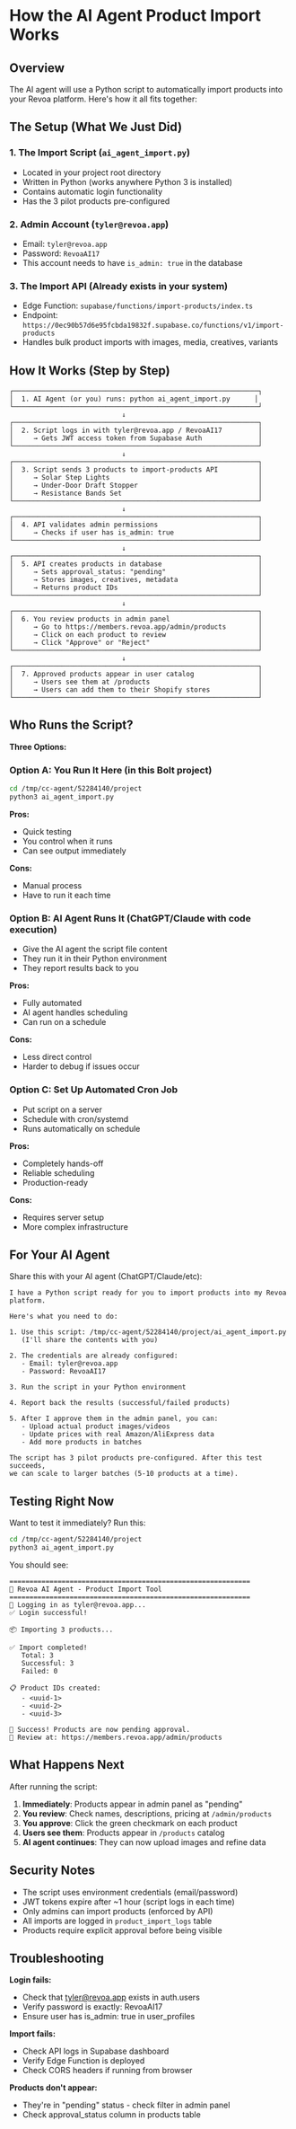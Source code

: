 # How the AI Agent Product Import Works

## Overview

The AI agent will use a Python script to automatically import products into your Revoa platform. Here's how it all fits together:

## The Setup (What We Just Did)

### 1. **The Import Script** (`ai_agent_import.py`)
   - Located in your project root directory
   - Written in Python (works anywhere Python 3 is installed)
   - Contains automatic login functionality
   - Has the 3 pilot products pre-configured

### 2. **Admin Account** (`tyler@revoa.app`)
   - Email: `tyler@revoa.app`
   - Password: `RevoaAI17`
   - This account needs to have `is_admin: true` in the database

### 3. **The Import API** (Already exists in your system)
   - Edge Function: `supabase/functions/import-products/index.ts`
   - Endpoint: `https://0ec90b57d6e95fcbda19832f.supabase.co/functions/v1/import-products`
   - Handles bulk product imports with images, media, creatives, variants

## How It Works (Step by Step)

```
┌─────────────────────────────────────────────────────────────┐
│  1. AI Agent (or you) runs: python ai_agent_import.py      │
└─────────────────────────────────────────────────────────────┘
                            ↓
┌─────────────────────────────────────────────────────────────┐
│  2. Script logs in with tyler@revoa.app / RevoaAI17         │
│     → Gets JWT access token from Supabase Auth              │
└─────────────────────────────────────────────────────────────┘
                            ↓
┌─────────────────────────────────────────────────────────────┐
│  3. Script sends 3 products to import-products API          │
│     → Solar Step Lights                                     │
│     → Under-Door Draft Stopper                              │
│     → Resistance Bands Set                                  │
└─────────────────────────────────────────────────────────────┘
                            ↓
┌─────────────────────────────────────────────────────────────┐
│  4. API validates admin permissions                         │
│     → Checks if user has is_admin: true                     │
└─────────────────────────────────────────────────────────────┘
                            ↓
┌─────────────────────────────────────────────────────────────┐
│  5. API creates products in database                        │
│     → Sets approval_status: "pending"                       │
│     → Stores images, creatives, metadata                    │
│     → Returns product IDs                                   │
└─────────────────────────────────────────────────────────────┘
                            ↓
┌─────────────────────────────────────────────────────────────┐
│  6. You review products in admin panel                      │
│     → Go to https://members.revoa.app/admin/products        │
│     → Click on each product to review                       │
│     → Click "Approve" or "Reject"                           │
└─────────────────────────────────────────────────────────────┘
                            ↓
┌─────────────────────────────────────────────────────────────┐
│  7. Approved products appear in user catalog                │
│     → Users see them at /products                           │
│     → Users can add them to their Shopify stores            │
└─────────────────────────────────────────────────────────────┘
```

## Who Runs the Script?

**Three Options:**

### Option A: You Run It Here (in this Bolt project)
```bash
cd /tmp/cc-agent/52284140/project
python3 ai_agent_import.py
```

**Pros:**
- Quick testing
- You control when it runs
- Can see output immediately

**Cons:**
- Manual process
- Have to run it each time

### Option B: AI Agent Runs It (ChatGPT/Claude with code execution)
- Give the AI agent the script file content
- They run it in their Python environment
- They report results back to you

**Pros:**
- Fully automated
- AI agent handles scheduling
- Can run on a schedule

**Cons:**
- Less direct control
- Harder to debug if issues occur

### Option C: Set Up Automated Cron Job
- Put script on a server
- Schedule with cron/systemd
- Runs automatically on schedule

**Pros:**
- Completely hands-off
- Reliable scheduling
- Production-ready

**Cons:**
- Requires server setup
- More complex infrastructure

## For Your AI Agent

Share this with your AI agent (ChatGPT/Claude/etc):

```
I have a Python script ready for you to import products into my Revoa platform.

Here's what you need to do:

1. Use this script: /tmp/cc-agent/52284140/project/ai_agent_import.py
   (I'll share the contents with you)

2. The credentials are already configured:
   - Email: tyler@revoa.app
   - Password: RevoaAI17

3. Run the script in your Python environment

4. Report back the results (successful/failed products)

5. After I approve them in the admin panel, you can:
   - Upload actual product images/videos
   - Update prices with real Amazon/AliExpress data
   - Add more products in batches

The script has 3 pilot products pre-configured. After this test succeeds,
we can scale to larger batches (5-10 products at a time).
```

## Testing Right Now

Want to test it immediately? Run this:

```bash
cd /tmp/cc-agent/52284140/project
python3 ai_agent_import.py
```

You should see:
```
============================================================
🤖 Revoa AI Agent - Product Import Tool
============================================================
🔐 Logging in as tyler@revoa.app...
✅ Login successful!

📦 Importing 3 products...

✅ Import completed!
   Total: 3
   Successful: 3
   Failed: 0

📋 Product IDs created:
   - <uuid-1>
   - <uuid-2>
   - <uuid-3>

🎉 Success! Products are now pending approval.
📍 Review at: https://members.revoa.app/admin/products
```

## What Happens Next

After running the script:

1. **Immediately**: Products appear in admin panel as "pending"
2. **You review**: Check names, descriptions, pricing at `/admin/products`
3. **You approve**: Click the green checkmark on each product
4. **Users see them**: Products appear in `/products` catalog
5. **AI agent continues**: They can now upload images and refine data

## Security Notes

- The script uses environment credentials (email/password)
- JWT tokens expire after ~1 hour (script logs in each time)
- Only admins can import products (enforced by API)
- All imports are logged in `product_import_logs` table
- Products require explicit approval before being visible

## Troubleshooting

**Login fails:**
- Check that tyler@revoa.app exists in auth.users
- Verify password is exactly: RevoaAI17
- Ensure user has is_admin: true in user_profiles

**Import fails:**
- Check API logs in Supabase dashboard
- Verify Edge Function is deployed
- Check CORS headers if running from browser

**Products don't appear:**
- They're in "pending" status - check filter in admin panel
- Check approval_status column in products table
